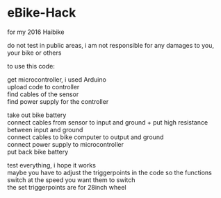 # eBike-Hack
for my 2016 Haibike

do not test in public areas, i am not responsible for any damages to you, your bike or others

to use this code: 

get microcontroller, i used Arduino\
upload code to controller\
find cables of the sensor\
find power supply for the controller

take out bike battery\
connect cables from sensor to input and ground + put high resistance between input and ground\
connect cables to bike computer to output and ground\
connect power supply to microcontroller\
put back bike battery

test everything, i hope it works\
maybe you have to adjust the triggerpoints in the code so the functions switch at the speed you want them to switch\
the set triggerpoints are for 28inch wheel
